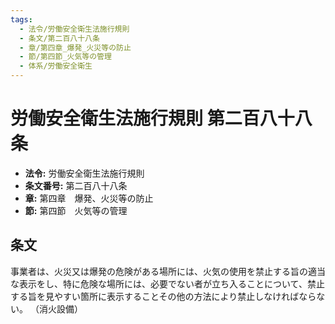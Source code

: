 ```yaml
---
tags:
  - 法令/労働安全衛生法施行規則
  - 条文/第二百八十八条
  - 章/第四章_爆発_火災等の防止
  - 節/第四節_火気等の管理
  - 体系/労働安全衛生
---
```

# 労働安全衛生法施行規則 第二百八十八条

- **法令:** 労働安全衛生法施行規則
- **条文番号:** 第二百八十八条
- **章:** 第四章　爆発、火災等の防止
- **節:** 第四節　火気等の管理

## 条文
事業者は、火災又は爆発の危険がある場所には、火気の使用を禁止する旨の適当な表示をし、特に危険な場所には、必要でない者が立ち入ることについて、禁止する旨を見やすい箇所に表示することその他の方法により禁止しなければならない。
（消火設備）

